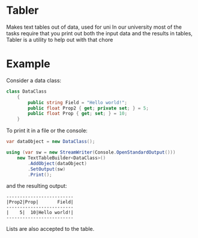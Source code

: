 # Tabler
Makes text tables out of data, used for uni
In our university most of the tasks require that you print out both the input data and the results in tables, 
Tabler is a utility to help out with that chore

# Example
Consider a data class:
```C#
class DataClass
    {
        public string Field = "Hello world!";
        public float Prop2 { get; private set; } = 5;
        public float Prop { get; set; } = 10;
    }
```
To print it in a file or the console:
```C#
var dataObject = new DataClass();

using (var sw = new StreamWriter(Console.OpenStandardOutput()))
    new TextTableBuilder<DataClass>()
        .AddObject(dataObject)
        .SetOutput(sw)
        .Print();
```
and the resulting output:

```
-------------------------
|Prop2|Prop|       Field|
-------------------------
|    5|  10|Hello world!|
-------------------------
```

Lists are also accepted to the table.

